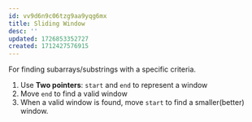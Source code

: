 ```yaml
---
id: vv9d6n9c06tzg9aa9yqg6mx
title: Sliding Window
desc: ''
updated: 1726853352727
created: 1712427576915
---
```


For finding subarrays/substrings with a specific criteria.

1. Use **Two pointers**: `start` and `end` to represent a window
2. Move `end` to find a valid window
3. When a valid window is found, move `start` to find a smaller(better) window.


